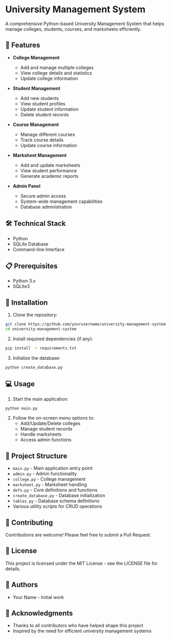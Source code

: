 # University Management System

A comprehensive Python-based University Management System that helps manage colleges, students, courses, and marksheets efficiently.

## 🚀 Features

- **College Management**
  - Add and manage multiple colleges
  - View college details and statistics
  - Update college information

- **Student Management**
  - Add new students
  - View student profiles
  - Update student information
  - Delete student records

- **Course Management**
  - Manage different courses
  - Track course details
  - Update course information

- **Marksheet Management**
  - Add and update marksheets
  - View student performance
  - Generate academic reports

- **Admin Panel**
  - Secure admin access
  - System-wide management capabilities
  - Database administration

## 🛠️ Technical Stack

- Python
- SQLite Database
- Command-line Interface

## 📋 Prerequisites

- Python 3.x
- SQLite3

## 🔧 Installation

1. Clone the repository:
```bash
git clone https://github.com/yourusername/university-management-system.git
cd university-management-system
```

2. Install required dependencies (if any):
```bash
pip install -r requirements.txt
```

3. Initialize the database:
```bash
python create_database.py
```

## 💻 Usage

1. Start the main application:
```bash
python main.py
```

2. Follow the on-screen menu options to:
   - Add/Update/Delete colleges
   - Manage student records
   - Handle marksheets
   - Access admin functions

## 📁 Project Structure

- `main.py` - Main application entry point
- `admin.py` - Admin functionality
- `college.py` - College management
- `marksheet.py` - Marksheet handling
- `defn.py` - Core definitions and functions
- `create_database.py` - Database initialization
- `tables.py` - Database schema definitions
- Various utility scripts for CRUD operations

## 🤝 Contributing

Contributions are welcome! Please feel free to submit a Pull Request.

## 📝 License

This project is licensed under the MIT License - see the LICENSE file for details.

## 👥 Authors

- Your Name - Initial work

## 🙏 Acknowledgments

- Thanks to all contributors who have helped shape this project
- Inspired by the need for efficient university management systems 